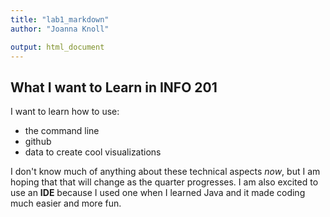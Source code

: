 ```yaml
---
title: "lab1_markdown"
author: "Joanna Knoll"

output: html_document
---
```


## What I want to Learn in INFO 201

I want to learn how to use:

- the command line
- github
- data to create cool visualizations

I don't know much of anything about these technical aspects *now*, but I am hoping that that will change as the quarter progresses. I am also excited to use an **IDE** because I used one when I learned Java and it made coding much easier and more fun.

